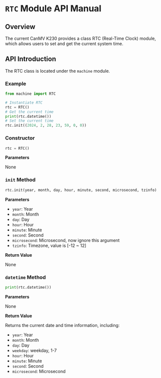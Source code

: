 # `RTC` Module API Manual

## Overview

The current CanMV K230 provides a class RTC (Real-Time Clock) module, which allows users to set and get the current system time.

## API Introduction

The RTC class is located under the `machine` module.

### Example

```python
from machine import RTC

# Instantiate RTC
rtc = RTC()
# Get the current time
print(rtc.datetime())
# Set the current time
rtc.init((2024, 2, 28, 23, 59, 0, 0))
```

### Constructor

```python
rtc = RTC()
```

**Parameters**

None

### `init` Method

```python
rtc.init(year, month, day, hour, minute, second, microsecond, tzinfo)
```

**Parameters**

- `year`: Year
- `month`: Month
- `day`: Day
- `hour`: Hour
- `minute`: Minute
- `second`: Second
- `microsecond`: Microsecond, now ignore this argument
- `tzinfo`: Timezone, value is [-12 ~ 12]

**Return Value**

None

### `datetime` Method

```python
print(rtc.datetime())
```

**Parameters**

None

**Return Value**

Returns the current date and time information, including:

- `year`: Year
- `month`: Month
- `day`: Day
- `weekday`: weekday, 1-7
- `hour`: Hour
- `minute`: Minute
- `second`: Second
- `microsecond`: Microsecond
